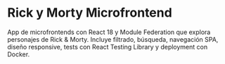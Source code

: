 # Rick y Morty Microfrontend
App de microfrontends con React 18 y Module Federation que explora personajes de Rick &amp; Morty. Incluye filtrado, búsqueda, navegación SPA, diseño responsive, tests con React Testing Library y deployment con Docker.

